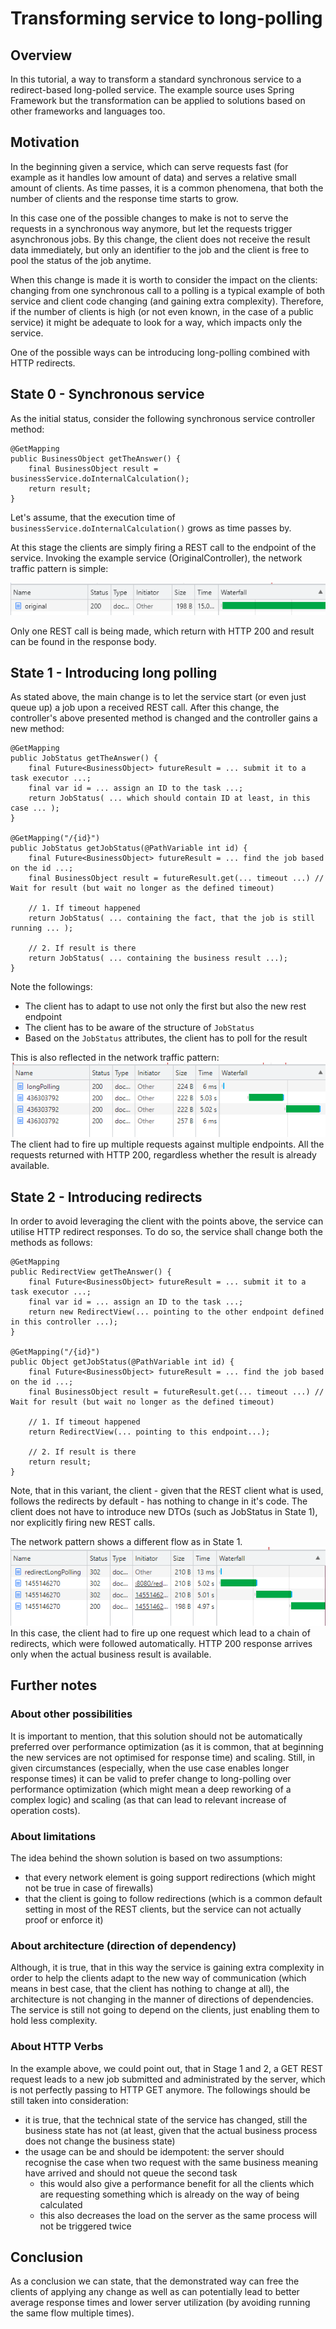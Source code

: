 # Transforming service to long-polling

## Overview
In this tutorial, a way to transform a standard synchronous service to a redirect-based long-polled service. 
The example source uses Spring Framework but the transformation can be applied to solutions based
on other frameworks and languages too.

## Motivation
In the beginning given a service, which can serve requests fast (for example as it handles low amount of data)
and serves a relative small amount of clients. As time passes, it is a common phenomena, that both the number
of clients and the response time starts to grow.

In this case one of the possible changes to make is not to serve the requests in a synchronous way
anymore, but let the requests trigger asynchronous jobs. By this change, the client does not receive
the result data immediately, but only an identifier to the job and the client is free to pool the status
of the job anytime.

When this change is made it is worth to consider the impact on the clients: changing from one synchronous call
to a polling is a typical example of both service and client code changing (and gaining extra complexity).
Therefore, if the number of clients is high (or not even known, in the case of a public service) it might be
adequate to look for a way, which impacts only the service.

One of the possible ways can be introducing long-polling combined with HTTP redirects.

## State 0 - Synchronous service

As the initial status, consider the following synchronous service controller method:
```
@GetMapping
public BusinessObject getTheAnswer() {
    final BusinessObject result = businessService.doInternalCalculation();
    return result;
}
```
Let's assume, that the execution time of ```businessService.doInternalCalculation()``` grows as time passes by. 

At this stage the clients are simply firing a REST call to the endpoint of the service.
Invoking the example service (OriginalController), the network traffic pattern is simple:

<img src="original.png"/><br/>

Only one REST call is being made, which return with HTTP 200 and result can be found in the response body.

## State 1 - Introducing long polling

As stated above, the main change is to let the service start (or even just queue up) a job upon a received REST call.
After this change, the controller's above presented method is changed and the controller gains a new method:

```
@GetMapping
public JobStatus getTheAnswer() {
    final Future<BusinessObject> futureResult = ... submit it to a task executor ...;
    final var id = ... assign an ID to the task ...;
    return JobStatus( ... which should contain ID at least, in this case ... );
}

@GetMapping("/{id}")
public JobStatus getJobStatus(@PathVariable int id) {
    final Future<BusinessObject> futureResult = ... find the job based on the id ...;
    final BusinessObject result = futureResult.get(... timeout ...) // Wait for result (but wait no longer as the defined timeout)
    
    // 1. If timeout happened
    return JobStatus( ... containing the fact, that the job is still running ... );
    
    // 2. If result is there
    return JobStatus( ... containing the business result ...);
}
```

Note the followings:
- The client has to adapt to use not only the first but also the new rest endpoint
- The client has to be aware of the structure of ```JobStatus```
- Based on the ```JobStatus``` attributes, the client has to poll for the result

This is also reflected in the network traffic pattern:
<img src="long-polling.png"/><br/>
The client had to fire up multiple requests against multiple endpoints. All the requests returned with HTTP 200, regardless whether the result is already available. 

## State 2 - Introducing redirects
In order to avoid leveraging the client with the points above, the service can utilise HTTP redirect responses.
To do so, the service shall change both the methods as follows:
```
@GetMapping
public RedirectView getTheAnswer() {
    final Future<BusinessObject> futureResult = ... submit it to a task executor ...;
    final var id = ... assign an ID to the task ...;
    return new RedirectView(... pointing to the other endpoint defined in this controller ...);
}

@GetMapping("/{id}")
public Object getJobStatus(@PathVariable int id) {
    final Future<BusinessObject> futureResult = ... find the job based on the id ...;
    final BusinessObject result = futureResult.get(... timeout ...) // Wait for result (but wait no longer as the defined timeout)
    
    // 1. If timeout happened
    return RedirectView(... pointing to this endpoint...);
    
    // 2. If result is there
    return result;
}
```
Note, that in this variant, the client - given that the REST client what is used, follows the redirects by default - has nothing to change in it's code.
The client does not have to introduce new DTOs (such as JobStatus in State 1), nor explicitly firing new REST calls.

The network pattern shows a different flow as in State 1.
<img src="long-polling-with-redirects.png"/><br/>
In this case, the client had to fire up one request which lead to a chain of redirects, which were followed automatically. HTTP 200 response arrives only when the actual business result is available. 

## Further notes
### About other possibilities
It is important to mention, that this solution should not be automatically preferred over performance optimization
(as it is common, that at beginning the new services are not optimised for response time) and scaling.
Still, in given circumstances (especially, when the use case enables longer response times) it can be valid
to prefer change to long-polling over performance optimization (which might mean a deep reworking of a complex logic)
and scaling (as that can lead to relevant increase of operation costs).

### About limitations
The idea behind the shown solution is based on two assumptions:
- that every network element is going support redirections (which might not be true in case of firewalls)
- that the client is going to follow redirections (which is a common default setting in most of the REST clients, but the service can not actually proof or enforce it)

### About architecture (direction of dependency)
Although, it is true, that in this way the service is gaining extra complexity in order to help the clients
adapt to the new way of communication (which means in best case, that the client has nothing to change at all),
the architecture is not changing in the manner of directions of dependencies. The service is still not going
to depend on the clients, just enabling them to hold less complexity.

### About HTTP Verbs
In the example above, we could point out, that in Stage 1 and 2, a GET REST request leads to a new job submitted and administrated by the server,
which is not perfectly passing to HTTP GET anymore. The followings should be still taken into consideration:
- it is true, that the technical state of the service has changed, still the business state has not (at least, given that the actual business process does not change the business state)
- the usage can be and should be idempotent: the server should recognise the case when two request with the same business meaning have arrived and should not queue the second task
    - this would also give a performance benefit for all the clients which are requesting something which is already on the way of being calculated
    - this also decreases the load on the server as the same process will not be triggered twice

## Conclusion
As a conclusion we can state, that the demonstrated way can free the clients of applying any change as well as can potentially 
lead to better average response times and lower server utilization (by avoiding running the same flow multiple times).